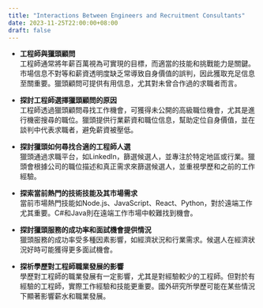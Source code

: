 ```yaml
---
title: "Interactions Between Engineers and Recruitment Consultants"
date: 2023-11-25T22:00:00+08:00
draft: false
---
```

- **工程師與獵頭顧問**<br>
工程師通常將年薪百萬視為可實現的目標，而適當的技能和挑戰能力是關鍵。市場信息不對等和薪資透明度缺乏常導致自身價值的誤判，因此獲取充足信息至關重要。獵頭顧問可提供有用信息，尤其對未曾合作過的求職者而言。

- **探討工程師選擇獵頭顧問的原因**<br>
工程師透過獵頭顧問尋找工作機會，可獲得未公開的高級職位機會，尤其是進行機密搜尋的職位。獵頭提供行業薪資和職位信息，幫助定位自身價值，並在談判中代表求職者，避免薪資被壓低。

- **探討獵頭如何尋找合適的工程師人選**<br>
獵頭通過求職平台，如LinkedIn，篩選候選人，並專注於特定地區或行業。獵頭會根據公司的職位描述和真正需求來篩選候選人，並重視學歷和之前的工作經驗。

- **探索當前熱門的技術技能及其市場需求**<br>
當前市場熱門技能如Node.js、JavaScript、React、Python，對於遠端工作尤其重要。C#和Java則在遠端工作市場中較難找到機會。

- **探討獵頭服務的成功率和面試機會提供情況**<br>
獵頭服務的成功率受多種因素影響，如經濟狀況和行業需求。候選人在經濟狀況好時可能獲得更多面試機會。

- **探析學歷對工程師職業發展的影響**<br>
學歷對工程師的職業發展有一定影響，尤其是對經驗較少的工程師。但對於有經驗的工程師，實際工作經驗和技能更重要。國外研究所學歷可能在某些情況下顯著影響薪水和職業發展。